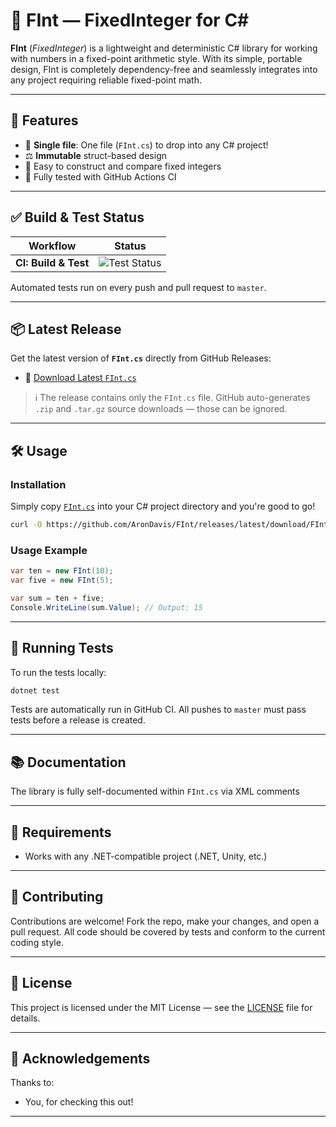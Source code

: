 # 🧮 FInt — FixedInteger for C#

**FInt** (*FixedInteger*) is a lightweight and deterministic C# library for working with numbers in a fixed-point arithmetic style.  With its simple, portable design, FInt is completely dependency-free and seamlessly integrates into any project requiring reliable fixed-point math.

---

## 🚀 Features

- 📁 **Single file**: One file (`FInt.cs`) to drop into any C# project!
- ⚖️ **Immutable** struct-based design
- 🔢 Easy to construct and compare fixed integers
- 🧪 Fully tested with GitHub Actions CI

---

## ✅ Build & Test Status

| Workflow | Status |
|----------|--------|
| **CI: Build & Test** | ![Test Status](https://github.com/AronDavis/FInt/actions/workflows/main-github-action.yml/badge.svg?branch=master) |

Automated tests run on every push and pull request to `master`.

---

## 📦 Latest Release

Get the latest version of **`FInt.cs`** directly from GitHub Releases:

- 🔗 [Download Latest `FInt.cs`](https://github.com/AronDavis/FInt/releases/latest/download/FInt.cs)

> ℹ️ The release contains only the `FInt.cs` file. GitHub auto-generates `.zip` and `.tar.gz` source downloads — those can be ignored.

---

## 🛠️ Usage

### Installation

Simply copy [`FInt.cs`](https://github.com/AronDavis/FInt/releases/latest/download/FInt.cs) into your C# project directory and you're good to go!

```bash
curl -O https://github.com/AronDavis/FInt/releases/latest/download/FInt.cs
```

### Usage Example

```csharp
var ten = new FInt(10);
var five = new FInt(5);

var sum = ten + five;
Console.WriteLine(sum.Value); // Output: 15
```
---

## 🧪 Running Tests

To run the tests locally:

```bash
dotnet test
```

Tests are automatically run in GitHub CI. All pushes to `master` must pass tests before a release is created.

---

## 📚 Documentation

The library is fully self-documented within `FInt.cs` via XML comments

---

## 🧰 Requirements

- Works with any .NET-compatible project (.NET, Unity, etc.)

---

## 🤝 Contributing

Contributions are welcome! Fork the repo, make your changes, and open a pull request. All code should be covered by tests and conform to the current coding style.

---

## 📄 License

This project is licensed under the MIT License — see the [LICENSE](LICENSE) file for details.

---

## 🌟 Acknowledgements

Thanks to:
- You, for checking this out!

---